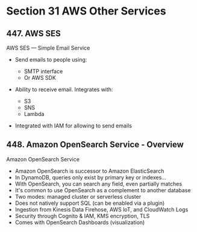# Section 31 AWS Other Services

## 447. AWS SES

AWS SES — Simple Email Service

- Send emails to people using:
    - SMTP interface
    - Or AWS SDK

- Ability to receive email. Integrates with:
    - S3
    - SNS
    - Lambda

- Integrated with IAM for allowing to send emails

## 448. Amazon OpenSearch Service - Overview

Amazon OpenSearch Service

- Amazon OpenSearch is successor to Amazon ElasticSearch
- In DynamoDB, queries only exist by primary key or indexes...
- With OpenSearch, you can search any field, even partially matches
- It's common to use OpenSearch as a complement to another database
- Two modes: managed cluster or serverless cluster
- Does not natively support SQL (can be enabled via a plugin)
- Ingestion from Kinesis Data Firehose, AWS loT, and CloudWatch Logs
- Security through Cognito & IAM, KMS encryption, TLS
- Comes with OpenSearch Dashboards (visualization)

